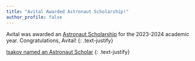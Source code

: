 ```yaml
---
title: "Avital Awarded Astronaut Scholarship!"
author_profile: false
---
```


Avital was awarded an [Astronaut Scholarship](https://astronautscholarship.org/scholars.html) for the 2023-2024 academic
year. Congratulations, Avital!
{: .text-justify}

[Isakov named an Astronaut Scholar](https://source.wustl.edu/2023/05/isakov-named-an-astronaut-scholar/)
{: .text-justify}